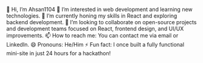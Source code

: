 👋 Hi, I’m Ahsan1104
👀 I’m interested in web development and learning new technologies.
🌱 I’m currently honing my skills in React and exploring backend development.
💞️ I’m looking to collaborate on open-source projects and development teams focused on React, frontend design, and UI/UX improvements.
📫 How to reach me: You can contact me via email or LinkedIn.
😄 Pronouns: He/Him
⚡ Fun fact: I once built a fully functional mini-site in just 24 hours for a hackathon!

<!---
ahsan1104/ahsan1104 is a ✨ special ✨ repository because its `README.md` (this file) appears on your GitHub profile.
You can click the Preview link to take a look at your changes.
--->
